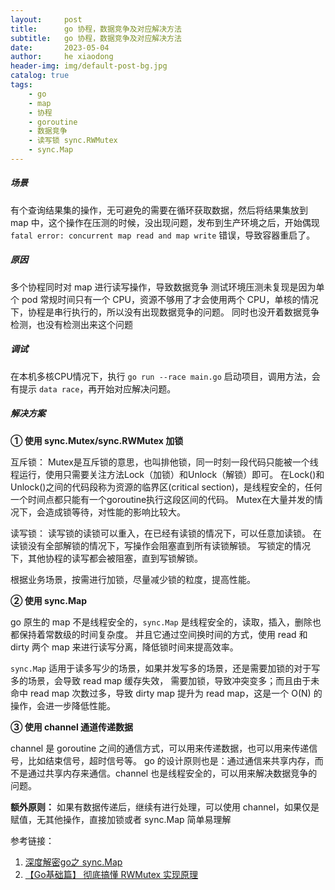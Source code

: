 ```yaml
---
layout:     post
title:      go 协程，数据竞争及对应解决方法
subtitle:   go 协程，数据竞争及对应解决方法
date:       2023-05-04
author:     he xiaodong
header-img: img/default-post-bg.jpg
catalog: true
tags:
    - go
    - map
    - 协程
    - goroutine
    - 数据竞争
    - 读写锁 sync.RWMutex
    - sync.Map
---
```


##### 场景
有个查询结果集的操作，无可避免的需要在循环获取数据，然后将结果集放到 map 中，这个操作在压测的时候，没出现问题，发布到生产环境之后，开始偶现 `fatal error: concurrent map read and map write` 错误，导致容器重启了。

##### 原因
多个协程同时对 map 进行读写操作，导致数据竞争
测试环境压测未复现是因为单个 pod 常规时间只有一个 CPU，资源不够用了才会使用两个 CPU，单核的情况下，协程是串行执行的，所以没有出现数据竞争的问题。
同时也没开着数据竞争检测，也没有检测出来这个问题

##### 调试
在本机多核CPU情况下，执行 `go run --race main.go` 启动项目，调用方法，会有提示 `data race`，再开始对应解决问题。

##### 解决方案
**① 使用 sync.Mutex/sync.RWMutex 加锁**

互斥锁：
Mutex是互斥锁的意思，也叫排他锁，同一时刻一段代码只能被一个线程运行，使用只需要关注方法Lock（加锁）和Unlock（解锁）即可。
在Lock()和Unlock()之间的代码段称为资源的临界区(critical section)，是线程安全的，任何一个时间点都只能有一个goroutine执行这段区间的代码。
Mutex在大量并发的情况下，会造成锁等待，对性能的影响比较大。

读写锁：
读写锁的读锁可以重入，在已经有读锁的情况下，可以任意加读锁。
在读锁没有全部解锁的情况下，写操作会阻塞直到所有读锁解锁。
写锁定的情况下，其他协程的读写都会被阻塞，直到写锁解锁。

根据业务场景，按需进行加锁，尽量减少锁的粒度，提高性能。

**② 使用 sync.Map**

go 原生的 map 不是线程安全的，`sync.Map` 是线程安全的，读取，插入，删除也都保持着常数级的时间复杂度。
并且它通过空间换时间的方式，使用 read 和 dirty 两个 map 来进行读写分离，降低锁时间来提高效率。

`sync.Map` 适用于读多写少的场景，如果并发写多的场景，还是需要加锁的对于写多的场景，会导致 read map 缓存失效，
需要加锁，导致冲突变多；而且由于未命中 read map 次数过多，导致 dirty map 提升为 read map，这是一个 O(N) 的操作，会进一步降低性能。

**③ 使用 channel 通道传递数据**

channel 是 goroutine 之间的通信方式，可以用来传递数据，也可以用来传递信号，比如结束信号，超时信号等。
go 的设计原则也是：通过通信来共享内存，而不是通过共享内存来通信。channel 也是线程安全的，可以用来解决数据竞争的问题。

**额外原则：** 如果有数据传递后，继续有进行处理，可以使用 channel，如果仅是赋值，无其他操作，直接加锁或者 sync.Map 简单易理解


参考链接：
1. [深度解密go之 sync.Map](https://zhuanlan.zhihu.com/p/344834329)
2. [【Go基础篇】 彻底搞懂 RWMutex 实现原理](https://juejin.cn/post/7168271778484060167)
